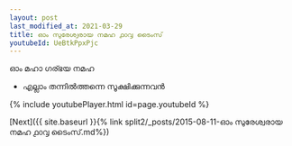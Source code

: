 ```yaml
---
layout: post
last_modified_at: 2021-03-29
title: ഓം സുരേശ്വരായ നമഹ ൧൦൮ ടൈംസ്
youtubeId: UeBtkPpxPjc
---
```

 
 
 ഓം മഹാ ഗര്ഭയ നമഹ 
 
 -  എല്ലാം തന്നിൽത്തന്നെ സൂക്ഷിക്കുന്നവൻ 
 
  
 
  
 
 
 
 
 
 


{% include youtubePlayer.html id=page.youtubeId %}
 
[Next]({{ site.baseurl }}{% link  split2/_posts/2015-08-11-ഓം സുരേശ്വരായ നമഹ ൧൦൮ ടൈംസ്.md%})
 
